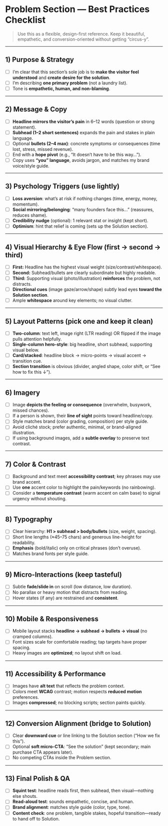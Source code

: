 # Problem Section — Best Practices Checklist

> Use this as a flexible, design-first reference. Keep it beautiful, empathetic, and conversion-oriented without getting “circus-y”.

---

## 1) Purpose & Strategy
- [ ] I’m clear that this section’s sole job is to **make the visitor feel understood** and **create desire for the solution**.
- [ ] I’m describing **one primary problem** (not a laundry list).
- [ ] Tone is **empathetic, human, and non-blaming**.

---

## 2) Message & Copy
- [ ] **Headline mirrors the visitor’s pain** in 6–12 words (question or strong statement).
- [ ] **Subhead (1–2 short sentences)** expands the pain and stakes in plain language.
- [ ] Optional **bullets (2–4 max)**: concrete symptoms or consequences (time lost, stress, missed revenue).
- [ ] End with a **hope pivot** (e.g., “It doesn’t have to be this way…”).
- [ ] Copy uses **“you” language**, avoids jargon, and matches my brand voice/style guide.

---

## 3) Psychology Triggers (use lightly)
- [ ] **Loss aversion**: what’s at risk if nothing changes (time, energy, money, momentum).
- [ ] **Social mirroring/belonging**: “many founders face this…” (reassures, reduces shame).
- [ ] **Credibility nudge** (optional): 1 relevant stat or insight (kept short).
- [ ] **Optimism**: hint that relief is coming (sets up the Solution section).

---

## 4) Visual Hierarchy & Eye Flow (first → second → third)
- [ ] **First:** Headline has the highest visual weight (size/contrast/whitespace).
- [ ] **Second:** Subhead/bullets are clearly subordinate but highly readable.
- [ ] **Third:** Supporting visual (photo/illustration) **reinforces** the problem, not distracts.
- [ ] **Directional cues** (image gaze/arrow/shape) subtly lead eyes **toward the Solution section**.
- [ ] Ample **whitespace** around key elements; no visual clutter.

---

## 5) Layout Patterns (pick one and keep it clean)
- [ ] **Two-column**: text left, image right (LTR reading) OR flipped if the image pulls attention helpfully.
- [ ] **Single-column hero-style**: big headline, short subhead, supporting visual below.
- [ ] **Card/stacked**: headline block → micro-points → visual accent → transition cue.
- [ ] **Section transition** is obvious (divider, angled shape, color shift, or “See how to fix this ↓”).

---

## 6) Imagery
- [ ] Image **depicts the feeling or consequence** (overwhelm, busywork, missed chances).
- [ ] If a person is shown, their **line of sight** points toward headline/copy.
- [ ] Style matches brand (color grading, composition) per style guide.
- [ ] Avoid cliché stock; prefer authentic, minimal, or brand-aligned illustration.
- [ ] If using background images, add a **subtle overlay** to preserve text contrast.

---

## 7) Color & Contrast
- [ ] Background and text meet **accessibility contrast**; key phrases may use brand accent.
- [ ] Use **one** accent color to highlight the pain/keywords (no rainbowing).
- [ ] Consider a **temperature contrast** (warm accent on calm base) to signal urgency without shouting.

---

## 8) Typography
- [ ] Clear hierarchy: **H1 > subhead > body/bullets** (size, weight, spacing).
- [ ] Short line lengths (≈45–75 chars) and generous line-height for readability.
- [ ] **Emphasis** (bold/italic) only on critical phrases (don’t overuse).
- [ ] Matches brand fonts per style guide.

---

## 9) Micro-Interactions (keep tasteful)
- [ ] Subtle **fade/slide in** on scroll (low distance, low duration).
- [ ] No parallax or heavy motion that distracts from reading.
- [ ] Hover states (if any) are restrained and **consistent**.

---

## 10) Mobile & Responsiveness
- [ ] Mobile layout stacks **headline → subhead → bullets → visual** (no cramped columns).
- [ ] Font sizes scale for comfortable reading; tap targets have proper spacing.
- [ ] Heavy images are **optimized**; no layout shift on load.

---

## 11) Accessibility & Performance
- [ ] Images have **alt text** that reflects the problem context.
- [ ] Colors meet **WCAG** contrast; motion respects **reduced motion** preferences.
- [ ] Images **compressed**; no blocking scripts; section paints quickly.

---

## 12) Conversion Alignment (bridge to Solution)
- [ ] Clear **downward cue** or line linking to the Solution section (“How we fix this”).
- [ ] Optional **soft micro-CTA**: “See the solution” (kept secondary; main purchase CTA appears later).
- [ ] No competing CTAs inside the Problem section.

---

## 13) Final Polish & QA
- [ ] **Squint test**: headline reads first, then subhead, then visual—nothing else shouts.
- [ ] **Read-aloud test**: sounds empathetic, concise, and human.
- [ ] **Brand alignment**: matches style guide (color, type, tone).
- [ ] **Content check**: one problem, tangible stakes, hopeful transition—ready to hand off to Solution.

